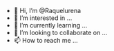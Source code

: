 - 👋 Hi, I’m @Raquelurena
- 👀 I’m interested in ...
- 🌱 I’m currently learning ...
- 💞️ I’m looking to collaborate on ...
- 📫 How to reach me ...

<!---
Raquelurena/Raquelurena is a ✨ special ✨ repository because its `README.md` (this file) appears on your GitHub profile.
You can click the Preview link to take a look at your changes.
--->
